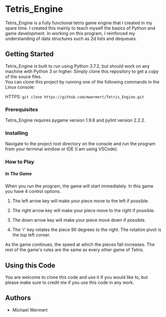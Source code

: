 # Tetris_Engine
Tetris_Engine is a fully functional tetris game engine that I created in my spare time. I created this mainly to teach myself the basics of Python and game development. In working on this program, I reinforced my understanding of data structures such as 2d lists and dequeues. 


## Getting Started

Tetris_Engine is built to run using Python 3.7.2, but should work on any machine with Python 3 or higher. Simply clone this repository to get a copy of the souce files.  
You can clone this project by running one of the following commands in the Linux console:  

HTTPS: `git clone https://github.com/mwermert/Tetris_Engine.git`  

### Prerequisites

Tetris_Engine requires pygame version 1.9.6 and pylint version 2.2.2.

### Installing

Navigate to the project root directory on the console and run the program from your terminal window or IDE (I am using VSCode).

### How to Play

##### In The Game

When you run the program, the game will start immediately. In this game you have 4 control options.

1. The left arrow key will make your piece move to the left if possible.

2. The right arrow key will make your piece move to the right if possible.

3. The down arrow key will make your piece move down if possible.

4. The 'r' key rotates the piece 90 degrees to the right. The rotation pivot is the top left corner.

As the game continues, the speed at which the pieces fall increases. The rest of the game's rules are the same as every other game of Tetris.

## Using this Code

You are welcome to clone this code and use it if you would like to, but please make sure to credit me if you use this code in any work.

## Authors
  * Michael Wermert


